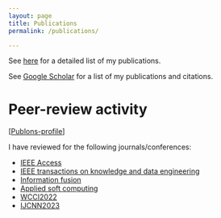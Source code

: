 ```yaml
---
layout: page
title: Publications
permalink: /publications/

---
```


<i class="fas fa-book-open fa-2x"></i> See [here](/publications) for a detailed list of my publications.

<i class="ai ai-google-scholar ai-2x"></i> See [Google Scholar](https://scholar.google.com/citations?user=bYFMDisAAAAJ&hl=en) for a list of my publications and citations.

<div class="end-of-post"></div>

# Peer-review activity

[[Publons-profile](https://www.webofscience.com/wos/author/record/HJP-8817-2023)]

I have reviewed for the following journals/conferences:

* [IEEE Access](https://ieeeaccess.ieee.org)
* [IEEE transactions on knowledge and data engineering](https://ieeexplore.ieee.org/xpl/RecentIssue.jsp?punumber=69)
* [Information fusion](https://www.sciencedirect.com/journal/information-fusion)
* [Applied soft computing](https://www.sciencedirect.com/journal/applied-soft-computing)
* [WCCI2022](https://wcci2022.org)
* [IJCNN2023](https://2023.ijcnn.org)

